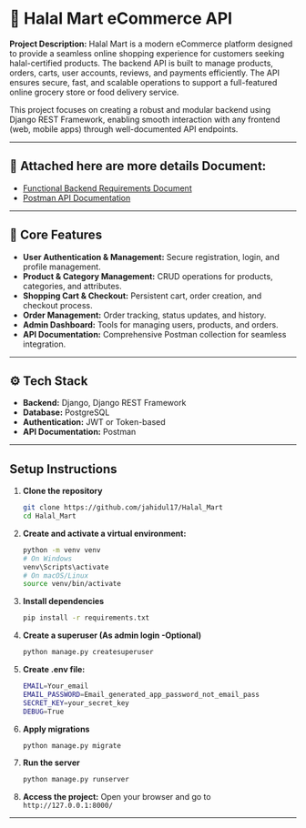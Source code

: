 # 🛒 Halal Mart eCommerce API

**Project Description:** Halal Mart is a modern eCommerce platform designed to provide a seamless online shopping experience for customers seeking halal-certified products. The backend API is built to manage products, orders, carts, user accounts, reviews, and payments efficiently. The API ensures secure, fast, and scalable operations to support a full-featured online grocery store or food delivery service.

This project focuses on creating a robust and modular backend using Django REST Framework, enabling smooth interaction with any frontend (web, mobile apps) through well-documented API endpoints.

---
## 📄 Attached here are more details Document:

- [Functional Backend Requirements Document](https://docs.google.com/document/d/1FXxEKHWxtpDGKQPsrtQMkyKRpFqjVGCS2hWPBAVqZ2k/edit?usp=sharing)
- [Postman API Documentation](https://documenter.getpostman.com/view/37745715/2sB3WjxhyB)

---

## 🔑 Core Features

- **User Authentication & Management:** Secure registration, login, and profile management.
- **Product & Category Management:** CRUD operations for products, categories, and attributes.
- **Shopping Cart & Checkout:** Persistent cart, order creation, and checkout process.
- **Order Management:** Order tracking, status updates, and history.
- **Admin Dashboard:** Tools for managing users, products, and orders.
- **API Documentation:** Comprehensive Postman collection for seamless integration.

---

## ⚙️ Tech Stack

- **Backend:** Django, Django REST Framework
- **Database:** PostgreSQL
- **Authentication:** JWT or Token-based
- **API Documentation:** Postman

---


## Setup Instructions

1. **Clone the repository**
    ```bash
    git clone https://github.com/jahidul17/Halal_Mart
    cd Halal_Mart
    ```

2. **Create and activate a virtual environment:**
    ```bash
    python -m venv venv
    # On Windows
    venv\Scripts\activate
    # On macOS/Linux
    source venv/bin/activate
    ```

3. **Install dependencies**
    ```bash
    pip install -r requirements.txt
    ```


4. **Create a superuser (As admin login -Optional)**
    ```bash
    python manage.py createsuperuser
    ```


5. **Create .env file:**
    ```bash
    EMAIL=Your_email
    EMAIL_PASSWORD=Email_generated_app_password_not_email_pass
    SECRET_KEY=your_secret_key
    DEBUG=True

    ```



5. **Apply migrations**
    ```bash
    python manage.py migrate
    ```

6. **Run the server**
    ```bash
    python manage.py runserver
    ```

7. **Access the project:**
    Open your browser and go to `http://127.0.0.1:8000/`<br>

---


